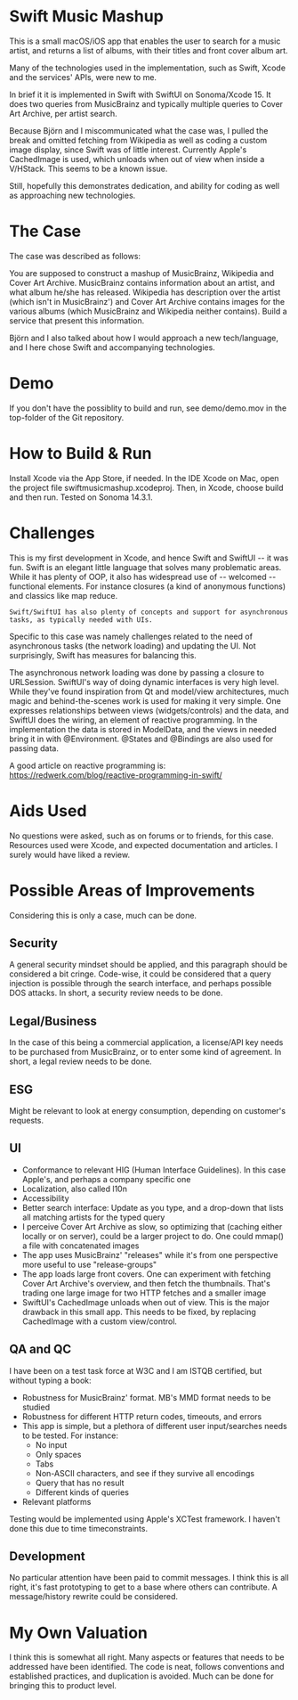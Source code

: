 
# Swift Music Mashup

This is a small macOS/iOS app that enables the user to search for a music artist, and returns a list of albums, with their titles and front cover album art.

Many of the technologies used in the implementation, such as Swift, Xcode and the services' APIs, were new to me.

In brief it it is implemented in Swift with SwiftUI on Sonoma/Xcode 15. It does two queries from MusicBrainz and typically multiple queries to Cover Art Archive, per artist search.

Because Björn and I miscommunicated what the case was, I pulled the break and omitted fetching from Wikipedia as well as coding a custom image display, since Swift was of little interest. Currently Apple's CachedImage is used, which unloads when out of view when inside a V/HStack. This seems to be a known issue.

Still, hopefully this demonstrates dedication, and ability for coding as well as approaching new technologies.

# The Case
The case was described as follows:

You are supposed to construct a mashup of MusicBrainz, Wikipedia and Cover Art Archive. MusicBrainz contains information about an artist, and what album he/she has released. Wikipedia has  description over the artist (which isn't in MusicBrainz') and Cover Art Archive contains images for the various albums (which MusicBrainz and Wikipedia neither contains). Build a service that present this information.

Björn and I also talked about how I would approach a new tech/language, and I here chose Swift and accompanying technologies.

# Demo

If you don't have the possiblity to build and run, see demo/demo.mov in the top-folder of the Git repository.

# How to Build & Run

Install Xcode via the App Store, if needed. In the IDE Xcode on Mac, open the project file swiftmusicmashup.xcodeproj. Then, in Xcode, choose build and then run. Tested on Sonoma 14.3.1.

# Challenges

This is my first development in Xcode, and hence Swift and SwiftUI -- it was fun. Swift is an elegant little language that solves many problematic areas. While it has plenty of OOP, it also has widespread use of -- welcomed -- functional elements. For instance closures (a kind of anonymous functions) and classics like map reduce.

    Swift/SwiftUI has also plenty of concepts and support for asynchronous tasks, as typically needed with UIs.

Specific to this case was namely challenges related to the need of asynchronous tasks (the network loading) and updating the UI. Not surprisingly, Swift has measures for balancing this.

The asynchronous network loading was done by passing a closure to URLSession. SwiftUI's way of doing dynamic interfaces is very high level. While they've found inspiration from Qt and model/view architectures, much magic and behind-the-scenes work is used for making it very simple. One expresses relationships between views (widgets/controls) and the data, and SwiftUI does the wiring, an element of reactive programming. In the implementation the data is stored in ModelData, and the views in needed bring it in with @Environment. @States and @Bindings are also used for passing data.

A good article on reactive programming is: <https://redwerk.com/blog/reactive-programming-in-swift/>

# Aids Used

No questions were asked, such as on forums or to friends, for this case. Resources used were Xcode, and expected documentation and articles. I surely would have liked a review.

# Possible Areas of Improvements

Considering this is only a case, much can be done.

## Security

A general security mindset should be applied, and this paragraph should be considered a bit cringe. Code-wise, it could be considered that a query injection is possible through the search interface, and perhaps possible DOS attacks. In short, a security review needs to be done.

## Legal/Business

In the case of this being a commercial application, a license/API key needs to be purchased from MusicBrainz, or to enter some kind of agreement. In short, a legal review needs to be done.

## ESG
Might be relevant to look at energy consumption, depending on customer's requests.

## UI

* Conformance to relevant HIG (Human Interface Guidelines). In this case Apple's, and perhaps a company specific one
* Localization, also called l10n
* Accessibility
* Better search interface: Update as you type, and a drop-down that lists all matching artists for the typed query
* I perceive Cover Art Archive as slow, so optimizing that (caching either locally or on server), could be a larger project to do. One could mmap() a file with concatenated images
* The app uses MusicBrainz' "releases" while it's from one perspective more useful to use "release-groups"
* The app loads large front covers. One can experiment with fetching Cover Art Archive's overview, and then fetch the thumbnails. That's trading one large image for two HTTP fetches and a smaller image
* SwiftUI's CachedImage unloads when out of view. This is the major drawback in this small app. This needs to be fixed, by replacing CachedImage with a custom view/control.

## QA and QC

I have been on a test task force at W3C and I am ISTQB certified, but without typing a book:

* Robustness for MusicBrainz' format. MB's MMD format needs to be studied
* Robustness for different HTTP return codes, timeouts, and errors
* This app is simple, but a plethora of different user input/searches needs to be tested. For instance:
    - No input
    - Only spaces
    - Tabs
    - Non-ASCII characters, and see if they survive all encodings
    - Query that has no result
    - Different kinds of queries
* Relevant platforms

Testing would be implemented using Apple's XCTest framework. I haven't done this due to time timeconstraints.

## Development

No particular attention have been paid to commit messages. I think this is all right, it's fast prototyping to get to a base where others can contribute. A message/history rewrite could be considered.

# My Own Valuation

I think this is somewhat all right. Many aspects or features that needs to be addressed have been identified. The code is neat, follows conventions and established practices, and duplication is avoided. Much can be done for bringing this to product level.
